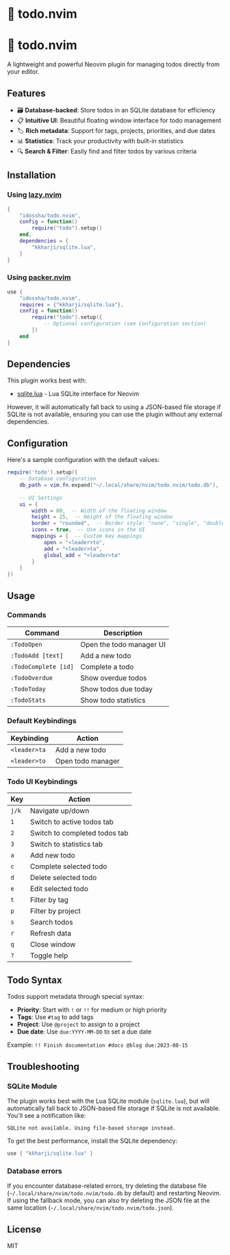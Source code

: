 # 📝 todo.nvim

# 📝 todo.nvim

A lightweight and powerful Neovim plugin for managing todos directly from your editor.

## Features

- 🗃️ **Database-backed**: Store todos in an SQLite database for efficiency
- 📋 **Intuitive UI**: Beautiful floating window interface for todo management
- 🏷️ **Rich metadata**: Support for tags, projects, priorities, and due dates
- 📊 **Statistics**: Track your productivity with built-in statistics
- 🔍 **Search & Filter**: Easily find and filter todos by various criteria

## Installation

### Using [lazy.nvim](https://github.com/folke/lazy.nvim)

```lua
{
    "idossha/todo.nvim",
    config = function()
        require("todo").setup()
    end,
    dependencies = {
        "kkharji/sqlite.lua",
    }
}
```

### Using [packer.nvim](https://github.com/wbthomason/packer.nvim)

```lua
use {
    "idossha/todo.nvim",
    requires = {"kkharji/sqlite.lua"},
    config = function()
        require("todo").setup({
            -- Optional configuration (see Configuration section)
        })
    end
}
```

## Dependencies

This plugin works best with:

- [sqlite.lua](https://github.com/kkharji/sqlite.lua) - Lua SQLite interface for Neovim

However, it will automatically fall back to using a JSON-based file storage if SQLite is not available, ensuring you can use the plugin without any external dependencies.

## Configuration

Here's a sample configuration with the default values:

```lua
require('todo').setup({
    -- Database configuration
    db_path = vim.fn.expand("~/.local/share/nvim/todo.nvim/todo.db"),
    
    -- UI Settings
    ui = {
        width = 80,  -- Width of the floating window
        height = 25,  -- Height of the floating window
        border = "rounded",  -- Border style: "none", "single", "double", "rounded"
        icons = true,  -- Use icons in the UI
        mappings = {  -- Custom key mappings
            open = "<leader>to",
            add = "<leader>ta",
            global_add = "<leader>ta"
        }
    }
})
```

## Usage

### Commands

| Command | Description |
|---------|-------------|
| `:TodoOpen` | Open the todo manager UI |
| `:TodoAdd [text]` | Add a new todo |
| `:TodoComplete [id]` | Complete a todo |
| `:TodoOverdue` | Show overdue todos |
| `:TodoToday` | Show todos due today |
| `:TodoStats` | Show todo statistics |

### Default Keybindings

| Keybinding | Action |
|------------|--------|
| `<leader>ta` | Add a new todo |
| `<leader>to` | Open todo manager |

### Todo UI Keybindings

| Key | Action |
|-----|--------|
| `j/k` | Navigate up/down |
| `1` | Switch to active todos tab |
| `2` | Switch to completed todos tab |
| `3` | Switch to statistics tab |
| `a` | Add new todo |
| `c` | Complete selected todo |
| `d` | Delete selected todo |
| `e` | Edit selected todo |
| `t` | Filter by tag |
| `p` | Filter by project |
| `s` | Search todos |
| `r` | Refresh data |
| `q` | Close window |
| `?` | Toggle help |

## Todo Syntax

Todos support metadata through special syntax:

- **Priority**: Start with `!` or `!!` for medium or high priority
- **Tags**: Use `#tag` to add tags
- **Project**: Use `@project` to assign to a project 
- **Due date**: Use `due:YYYY-MM-DD` to set a due date

Example: `!! Finish documentation #docs @blog due:2023-08-15`

## Troubleshooting

### SQLite Module

The plugin works best with the Lua SQLite module (`sqlite.lua`), but will automatically fall back to JSON-based file storage if SQLite is not available. You'll see a notification like:

```
SQLite not available. Using file-based storage instead.
```

To get the best performance, install the SQLite dependency:

```lua
use { "kkharji/sqlite.lua" }
```

### Database errors

If you encounter database-related errors, try deleting the database file (`~/.local/share/nvim/todo.nvim/todo.db` by default) and restarting Neovim. If using the fallback mode, you can also try deleting the JSON file at the same location (`~/.local/share/nvim/todo.nvim/todo.json`).

## License

MIT
